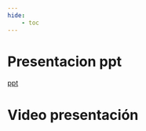 ```yaml
---
hide:
    - toc
---
```


# Presentacion ppt

[ppt](https://drive.google.com/file/d/1tOqUb58T7-Sl-ePKVAqvjwFB3OrD0gxN/view?usp=sharing)


# Video presentación





